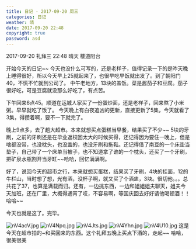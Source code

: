 ```yaml
---
title: 日记 - 2017-09-20 周三
categories: 日记
weather: 晴
date: 2017-09-20 22:48
copyright: true
password: asd
---
```






2017-09-20 礼拜三 22:48  晴天  楼道阳台

开始今天的日记~~
今天也没什么可写的，还是老样子，值得记录一下的是昨天晚上睡得很好，所以今天早上25就起来了，也很早吃早饭就出发了。到了朝阳门40，不慌不忙就到公司了。
中午老地方，13块的盖饭。菜是酱茄子和豆腐。茄子很好吃，可是豆腐就没那么好吃了，有点苦。

下午回来6点45。顺道在运城人家买了一份蛋炒面，还是老样子，回来熬了小米粥。早早就吃了饭了。
今天晚上有白夜追凶的更新，直接更新了5集，今天就看了3集，得攒着啊，要不一下就完了。

晚上9点多，去了趟大超市。本来就想买点蛋糕当早餐，结果买了不少~~
5块的牙刷，之前的牙刷还是在毕业返校回太大的时候买得，还记得因为要住一晚上，但是啥都没带，也没枕头，也没盖的，也没牙刷和拖鞋。还记得借了南豆的一个床垫当垫子，自己带了一个床单当被子，也不知道拿了谁的一个枕头，还买了一个牙刷，把矿泉水瓶割开当牙缸~~哈哈，回忆满满啊。

好了，说回今天的超市之行，本来就想买蛋糕，结果买了牙刷，4块的挂面，12的牛栏山，当时想了想，光有酒，没杯子啊，就又买了个酒盅，3块。很切他。。。总共花了37，也算是满载而归。还有，一边挑东西，一边和姐姐姐夫聊天，姐夫今天加班，还在厂里，大概得通宵了哎，不容易啊，等国庆回去好好请他喝顿酒！！哈哈~~

今天也就是这了。完毕。

![nV4acV.jpg](https://s2.ax1x.com/2019/09/04/nV4acV.jpg)
![nV4Npq.jpg](https://s2.ax1x.com/2019/09/04/nV4Npq.jpg)
![nV4Jts.jpg](https://s2.ax1x.com/2019/09/04/nV4Jts.jpg)
![nV4Yhn.jpg](https://s2.ax1x.com/2019/09/04/nV4Yhn.jpg)
![nV4U10.jpg](https://s2.ax1x.com/2019/09/04/nV4U10.jpg)
这是今天在超市拍的~和买回来的东西。这个礼拜五晚上买点下酒的，走起~~ 哈哈，很美很美